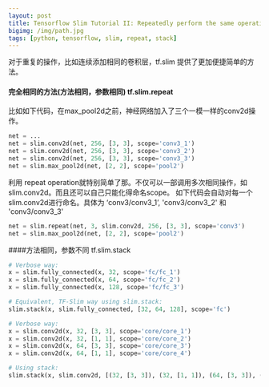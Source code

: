 ```yaml
---
layout: post
title: Tensorflow Slim Tutorial II: Repeatedly perform the same operation.
bigimg: /img/path.jpg
tags: [python, tensorflow, slim, repeat, stack]
---
```



对于重复的操作，比如连续添加相同的卷积层，tf.slim 提供了更加便捷简单的方法。

#### 完全相同的方法(方法相同，参数相同) tf.slim.repeat

比如如下代码，在max_pool2d之前，神经网络加入了三个一模一样的conv2d操作。

```python
net = ...
net = slim.conv2d(net, 256, [3, 3], scope='conv3_1')
net = slim.conv2d(net, 256, [3, 3], scope='conv3_2')
net = slim.conv2d(net, 256, [3, 3], scope='conv3_3')
net = slim.max_pool2d(net, [2, 2], scope='pool2')
```

利用 repeat operation就特别简单了那。不仅可以一部调用多次相同操作，如slim.conv2d。而且还可以自己只能化得命名scope。
如下代码会自动对每一个slim.conv2d进行命名。具体为 ‘conv3/conv3_1’, 'conv3/conv3_2' 和 'conv3/conv3_3'

```python 
net = slim.repeat(net, 3, slim.conv2d, 256, [3, 3], scope='conv3')
net = slim.max_pool2d(net, [2, 2], scope='pool2')
```

####方法相同，参数不同 tf.slim.stack

```python
# Verbose way:
x = slim.fully_connected(x, 32, scope='fc/fc_1')
x = slim.fully_connected(x, 64, scope='fc/fc_2')
x = slim.fully_connected(x, 128, scope='fc/fc_3')

# Equivalent, TF-Slim way using slim.stack:
slim.stack(x, slim.fully_connected, [32, 64, 128], scope='fc')
```


```python
# Verbose way:
x = slim.conv2d(x, 32, [3, 3], scope='core/core_1')
x = slim.conv2d(x, 32, [1, 1], scope='core/core_2')
x = slim.conv2d(x, 64, [3, 3], scope='core/core_3')
x = slim.conv2d(x, 64, [1, 1], scope='core/core_4')

# Using stack:
slim.stack(x, slim.conv2d, [(32, [3, 3]), (32, [1, 1]), (64, [3, 3]), (64, [1, 1])], scope='core')
```
